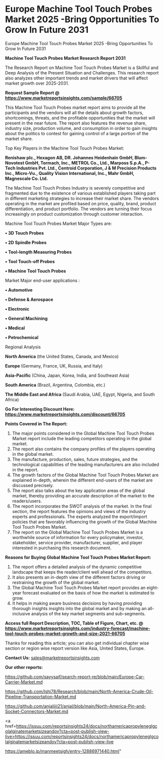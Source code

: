 # Europe Machine Tool Touch Probes Market 2025 -Bring Opportunities To Grow In Future 2031
Europe Machine Tool Touch Probes Market 2025 -Bring Opportunities To Grow In Future 2031

<strong>Machine Tool Touch Probes Market Research Report 2031</strong>

The Research Report on Machine Tool Touch Probes Market is a Skillful and Deep Analysis of the Present Situation and Challenges. This research report also analyzes other important trends and market drivers that will affect market growth over 2025-2031.

<strong>Request Sample Report @ <a href=https://www.marketreportsinsights.com/sample/66705>https://www.marketreportsinsights.com/sample/66705</a></strong>

This Machine Tool Touch Probes market report aims to provide all the participants and the vendors will all the details about growth factors, shortcomings, threats, and the profitable opportunities that the market will present in the near future. The report also features the revenue share, industry size, production volume, and consumption in order to gain insights about the politics to contest for gaining control of a large portion of the market share.

Top Key Players in the Machine Tool Touch Probes Market:

<strong>Renishaw plc., Hexagon AB, DR. Johannes Heidenhain GmbH, Blum-Novotest GmbH, Tormach, Inc., METROL Co., Ltd., Marposs S.p.A., P-Tech Industries Pvt. Ltd., Centroid Corporation, J & M Precision Products Inc., Micro-Vu., Quality Vision International, Inc., Mahr GmbH, Magnescale Co. Ltd.</strong>

The Machine Tool Touch Probes Industry is severely competitive and fragmented due to the existence of various established players taking part in different marketing strategies to increase their market share. The vendors operating in the market are profiled based on price, quality, brand, product differentiation, and product portfolio. The vendors are turning their focus increasingly on product customization through customer interaction.

Machine Tool Touch Probes Market Major Types are:

<strong>• 3D Touch Probes

• 2D Spindle Probes

• Tool-length Measuring Probes

• Tool Touch-off Probes

• Machine Tool Touch Probes</strong>

Market Major end-user applications :

<strong>• Automotive

• Defense & Aerospace

• Electronic

• General Machining

• Medical

• Petrochemical</strong>

Regional Analysis

</u><strong><b>North America</b></strong> (the United States, Canada, and Mexico)

<strong><b>Europe </b></strong>(Germany, France, UK, Russia, and Italy)

<strong><b>Asia-Pacific</b></strong> (China, Japan, Korea, India, and Southeast Asia)

<strong><b>South America</b></strong> (Brazil, Argentina, Colombia, etc.)

<strong><b>The Middle East and Africa</b></strong> (Saudi Arabia, UAE, Egypt, Nigeria, and South Africa)

<strong>Go For Interesting Discount Here: <a href=https://www.marketreportsinsights.com/discount/66705>https://www.marketreportsinsights.com/discount/66705</a></strong>

<strong>Points Covered in The Report:</strong>
<ol>
  <li>The major points considered in the Global Machine Tool Touch Probes Market report include the leading competitors operating in the global market.</li>
  <li>The report also contains the company profiles of the players operating in the global market.</li>
  <li>The manufacture, production, sales, future strategies, and the technological capabilities of the leading manufacturers are also included in the report.</li>
  <li>The growth factors of the Global Machine Tool Touch Probes Market are explained in-depth, wherein the different end-users of the market are discussed precisely.</li>
  <li>The report also talks about the key application areas of the global market, thereby providing an accurate description of the market to the readers/users.</li>
  <li>The report incorporates the SWOT analysis of the market. In the final section, the report features the opinions and views of the industry experts and professionals. The experts analyzed the export/import policies that are favorably influencing the growth of the Global Machine Tool Touch Probes Market.</li>
  <li>The report on the Global Machine Tool Touch Probes Market is a worthwhile source of information for every policymaker, investor, stakeholder, service provider, manufacturer, supplier, and player interested in purchasing this research document.</li>
</ol>
<strong>Reasons for Buying Global Machine Tool Touch Probes Market Report:</strong>

<ol>
  <li>The report offers a detailed analysis of the dynamic competitive landscape that keeps the reader/client well ahead of the competitors.</li>
  <li>It also presents an in-depth view of the different factors driving or restraining the growth of the global market.</li>
  <li>The Global Machine Tool Touch Probes Market report provides an eight-year forecast evaluated on the basis of how the market is estimated to grow.</li>
  <li>It helps in making aware business decisions by having providing thorough insights insights into the global market and by making an all-inclusive analysis of the key market segments and sub-segments.</li>
</ol>
<strong>Access full Report Description, TOC, Table of Figure, Chart, etc. @ <a href=https://www.marketreportsinsights.com/industry-forecast/machine-tool-touch-probes-market-growth-and-size-2021-66705>https://www.marketreportsinsights.com/industry-forecast/machine-tool-touch-probes-market-growth-and-size-2021-66705</a></strong>


Thanks for reading this article; you can also get individual chapter wise section or region wise report version like Asia, United States, Europe.

<strong>Contact Us:</strong>
sales@marketreportsinsights.com

<strong>Our other reports:</strong>

<a href=https://github.com/sayysaif/search-report-re/blob/main/Europe-Car-Carrier-Market.md>https://github.com/sayysaif/search-report-re/blob/main/Europe-Car-Carrier-Market.md</a>

<a href=https://github.com/Ishi78/Research/blob/main/North-America-Crude-Oil-Pipeline-Transportation-Market.md>https://github.com/Ishi78/Research/blob/main/North-America-Crude-Oil-Pipeline-Transportation-Market.md</a>

<a href=https://github.com/anjaliiii21/anjal/blob/main/North-America-Pin-and-Socket-Connectors-Market.md>https://github.com/anjaliiii21/anjal/blob/main/North-America-Pin-and-Socket-Connectors-Market.md</a>

<a href=https://issuu.com/reportsinsights24/docs/northamericapropyleneglgcolalginatemarketsizeandov?cta=post-publish-view-live>https://issuu.com/reportsinsights24/docs/northamericapropyleneglgcolalginatemarketsizeandov?cta=post-publish-view-live</a>

<a href=https://ameblo.jp/manmeetsigh/entry-12886971440.html>https://ameblo.jp/manmeetsigh/entry-12886971440.html</a>"
